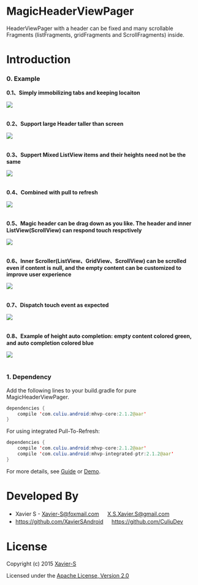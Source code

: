 # MagicHeaderViewPager
HeaderViewPager with a header can be fixed and many scrollable Fragments (listFragments, gridFragments and ScrollFragments) inside.

# Introduction
### 0. Example
**0.1、Simply immobilizing tabs and keeping locaiton**

![](https://raw.githubusercontent.com/XavierSAndroid/MagicHeaderViewPager/master/pics/1.gif)
<br>
<br>

**0.2、Support large Header taller than screen**

![](https://raw.githubusercontent.com/XavierSAndroid/MagicHeaderViewPager/master/pics/2.gif)
<br>
<br>

**0.3、Suppert Mixed ListView items and their heights need not be the same**

![](https://raw.githubusercontent.com/XavierSAndroid/MagicHeaderViewPager/master/pics/3.gif)
<br>
<br>

**0.4、Combined with pull to refresh**

![](https://raw.githubusercontent.com/XavierSAndroid/MagicHeaderViewPager/master/pics/4.gif)
<br>
<br>

**0.5、Magic header can be drag down as you like. The header and inner ListView(ScrollView) can respond touch respctively**

![](https://raw.githubusercontent.com/XavierSAndroid/MagicHeaderViewPager/master/pics/5.gif)
<br>
<br>

**0.6、Inner Scroller(ListView、GridView、ScrollView) can be scrolled even if content is null, and the empty content can be customized to improve user experience**

![](https://raw.githubusercontent.com/XavierSAndroid/MagicHeaderViewPager/master/pics/6.gif)
<br>
<br>

**0.7、Dispatch touch event as expected**

![](https://raw.githubusercontent.com/XavierSAndroid/MagicHeaderViewPager/master/pics/7.gif)
<br>
<br>

**0.8、Example of height auto completion: empty content colored green, and auto completion colored blue**

![](https://raw.githubusercontent.com/XavierSAndroid/MagicHeaderViewPager/master/pics/8.gif)
<br>
<br>

### 1. Dependency

Add the following lines to your build.gradle for pure MagicHeaderViewPager.
```Java
dependencies {
    compile 'com.culiu.android:mhvp-core:2.1.2@aar'
}
```

For using integrated Pull-To-Refresh:
```Java
dependencies {
    compile 'com.culiu.android:mhvp-core:2.1.2@aar'
    compile 'com.culiu.android:mhvp-integrated-ptr:2.1.2@aar'
}
```

For more details, see [Guide](https://github.com/XavierSAndroid/MagicHeaderViewPager/tree/master/doc) or [Demo](https://github.com/XavierSAndroid/MagicHeaderViewPager/tree/master/demo).

# Developed By

* Xavier S - <Xavier-S@foxmail.com> 　 <X.S.Xavier.S@gmail.com>
* https://github.com/XavierSAndroid 　 https://github.com/CuliuDev

# License

Copyright (c) 2015 [Xavier-S](mailto:X.S.Xavier.S@gmail.com)

Licensed under the [Apache License, Version 2.0](http://www.apache.org/licenses/LICENSE-2.0.html)
